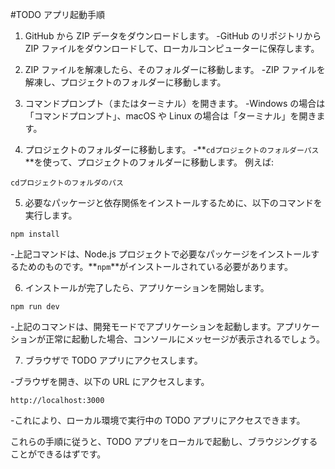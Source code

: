 #TODO アプリ起動手順

1. GitHub から ZIP データをダウンロードします。
-GitHub のリポジトリから ZIP ファイルをダウンロードして、ローカルコンピューターに保存します。　　

3. ZIP ファイルを解凍したら、そのフォルダーに移動します。
-ZIP ファイルを解凍し、プロジェクトのフォルダーに移動します。　　

5. コマンドプロンプト（またはターミナル）を開きます。
-Windows の場合は「コマンドプロンプト」、macOS や Linux の場合は「ターミナル」を開きます。

7. プロジェクトのフォルダーに移動します。 -**`cdプロジェクトのフォルダーパス`**を使って、プロジェクトのフォルダーに移動します。
例えば:

```
cdプロジェクトのフォルダのパス
```

5. 必要なパッケージと依存関係をインストールするために、以下のコマンドを実行します。

```
npm install
```

-上記コマンドは、Node.js プロジェクトで必要なパッケージをインストールするためのものです。**`npm`**がインストールされている必要があります。

6. インストールが完了したら、アプリケーションを開始します。

```
npm run dev
```

-上記のコマンドは、開発モードでアプリケーションを起動します。アプリケーションが正常に起動した場合、コンソールにメッセージが表示されるでしょう。

7. ブラウザで TODO アプリにアクセスします。

-ブラウザを開き、以下の URL にアクセスします。

```
http://localhost:3000
```

-これにより、ローカル環境で実行中の TODO アプリにアクセスできます。

これらの手順に従うと、TODO アプリをローカルで起動し、ブラウジングすることができるはずです。
